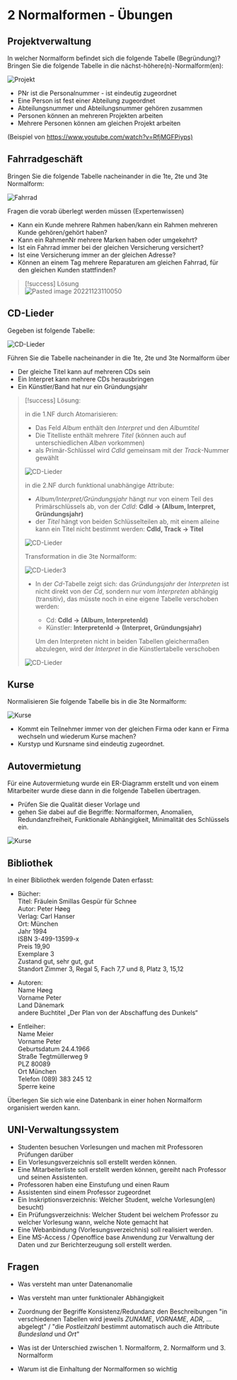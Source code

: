 # 2 Normalformen - Übungen

## Projektverwaltung

In welcher Normalform befindet sich die folgende Tabelle (Begründung)? Bringen Sie die folgende Tabelle in die nächst-höhere(n)-Normalform(en):

![Projekt](assets/NF_Projekt_01.png)

- PNr ist die Personalnummer - ist eindeutig zugeordnet
- Eine Person ist fest einer Abteilung zugeordnet
- Abteilungsnummer und Abteilungsnummer gehören zusammen
- Personen können an mehreren Projekten arbeiten
- Mehrere Personen können am gleichen Projekt arbeiten

(Beispiel von <https://www.youtube.com/watch?v=RfjMGFPiyps)>

## Fahrradgeschäft

Bringen Sie die folgende Tabelle nacheinander in die 1te, 2te und 3te Normalform:

![Fahrrad](assets/NF_Fahrrad_01.png)

Fragen die vorab überlegt werden müssen (Expertenwissen)

- Kann ein Kunde mehrere Rahmen haben/kann ein Rahmen mehreren Kunde gehören/gehört haben?
- Kann ein RahmenNr mehrere Marken haben oder umgekehrt?
- Ist ein Fahrrad immer bei der gleichen Versicherung versichert?
- Ist eine Versicherung immer an der gleichen Adresse?
- Können an einem Tag mehrere Reparaturen am gleichen Fahrrad, für den gleichen Kunden stattfinden?

> [!success] Lösung  
> ![Pasted image 20221123110050](Pasted%20image%2020221123110050.png)

## CD-Lieder

Gegeben ist folgende Tabelle:

![CD-Lieder](assets/NF_CD_01.png)

Führen Sie die Tabelle nacheinander in die 1te, 2te und 3te Normalform über

- Der gleiche Titel kann auf mehreren CDs sein
- Ein Interpret kann mehrere CDs herausbringen
- Ein Künstler/Band hat nur ein Gründungsjahr

> [!success] Lösung:
> 
> in die 1.NF durch Atomarisieren:
> 
> - Das Feld *Album* enthält den *Interpret* und den *Albumtitel*
> - Die Titelliste enthält mehrere *Titel* (können auch auf unterschiedlichen *Alben* vorkommen)
> - als Primär-Schlüssel wird *CdId* gemeinsam mit der *Track*-Nummer gewählt
> 
> ![CD-Lieder](assets/NF_CD_02.png)
> 
> in die 2.NF durch funktional unabhängige Attribute:
> 
> - *Album/Interpret/Gründungsjahr* hängt nur von einem Teil des Primärschlüssels ab, von der *CdId*: **CdId → (Album, Interpret, Gründungsjahr)**
> - der *Titel* hängt von beiden Schlüsselteilen ab, mit einem alleine kann ein Titel nicht bestimmt werden: **CdId, Track → Titel**
> 
> ![CD-Lieder](assets/NF_CD_04.png)
> 
> Transformation in die 3te Normalform:
> 
> ![CD-Lieder3](assets/NF_CD_05.png)
> 
> - In der *Cd*-Tabelle zeigt sich: das *Gründungsjahr* der *Interpreten* ist nicht direkt von der *Cd*, sondern nur vom *Interpreten* abhängig (transitiv), das müsste noch in eine eigene Tabelle verschoben werden:
>   
>   - Cd: **CdId → (Album, InterpretenId)**
>   - Künstler: **InterpretenId → (Interpret, Gründungsjahr)**
>   
>   Um den Interpreten nicht in beiden Tabellen gleichermaßen abzulegen, wird der *Interpret* in die Künstlertabelle verschoben
> 
> ![CD-Lieder](assets/NF_CD_03.png)

## Kurse

Normalisieren Sie folgende Tabelle bis in die 3te Normalform:

![Kurse](assets/NF_Kurse_01.png)

- Kommt ein Teilnehmer immer von der gleichen Firma oder kann er Firma wechseln und wiederum Kurse machen?
- Kurstyp und Kursname sind eindeutig zugeordnet.

## Autovermietung

Für eine Autovermietung wurde ein ER-Diagramm erstellt und von einem Mitarbeiter wurde diese dann in die folgende Tabellen übertragen.

- Prüfen Sie die Qualität dieser Vorlage und
- gehen Sie dabei auf die Begriffe: Normalformen, Anomalien, Redundanzfreiheit, Funktionale Abhängigkeit, Minimalität des Schlüssels ein.

![Kurse](assets/bsp_Autovermietung.png)

## Bibliothek

In einer Bibliothek werden folgende Daten erfasst:

- Bücher:  
  Titel: Fräulein Smillas Gespür für Schnee  
  Autor: Peter Høeg  
  Verlag: Carl Hanser  
  Ort: München  
  Jahr 1994  
  ISBN 3-499-13599-x  
  Preis 19,90  
  Exemplare 3  
  Zustand gut, sehr gut, gut  
  Standort Zimmer 3, Regal 5, Fach 7,7 und 8, Platz 3, 15,12

- Autoren:  
  Name Høeg  
  Vorname Peter  
  Land Dänemark  
  andere Buchtitel „Der Plan von der Abschaffung des Dunkels“

- Entleiher:  
  Name Meier  
  Vorname Peter  
  Geburtsdatum 24.4.1966  
  Straße Tegtmüllerweg 9  
  PLZ 80089  
  Ort München  
  Telefon (089) 383 245 12  
  Sperre keine

Überlegen Sie sich wie eine Datenbank in einer hohen Normalform organisiert werden kann.

## UNI-Verwaltungssystem

- Studenten besuchen Vorlesungen und machen mit Professoren Prüfungen darüber
- Ein Vorlesungsverzeichnis soll erstellt werden können.
- Eine Mitarbeiterliste soll erstellt werden können, gereiht nach Professor und seinen Assistenten.
- Professoren haben eine Einstufung und einen Raum
- Assistenten sind einem Professor zugeordnet
- Ein Inskriptionsverzeichnis: Welcher Student, welche Vorlesung(en) besucht)
- Ein Prüfungsverzeichnis: Welcher Student bei welchem Professor zu welcher Vorlesung wann, welche Note gemacht hat
- Eine Webanbindung (Vorlesungsverzeichnis) soll realisiert werden.
- Eine MS-Access / Openoffice base Anwendung zur Verwaltung der Daten und zur Berichterzeugung soll erstellt werden.

Fragen
------------------------------------------------------------

- Was versteht man unter Datenanomalie

- Was versteht man unter funktionaler Abhängigkeit

- Zuordnung der Begriffe Konsistenz/Redundanz den Beschreibungen "in verschiedenen Tabellen wird jeweils *ZUNAME*, *VORNAME*, *ADR*, … abgelegt" / "die *Postleitzahl* bestimmt automatisch auch die Attribute *Bundesland* und *Ort*"

- Was ist der Unterschied zwischen 1. Normalform, 2. Normalform und 3. Normalform

- Warum ist die Einhaltung der Normalformen so wichtig